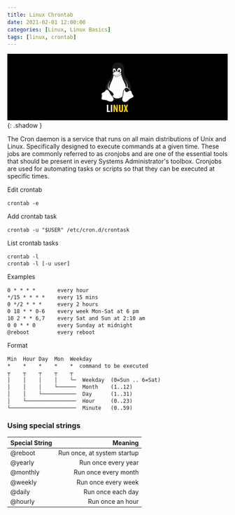 ```yaml
---
title: Linux Chrontab
date: 2021-02-01 12:00:00
categories: [Linux, Linux Basics]
tags: [linux, crontab]
---
```

<script defer data-domain="senad-d.github.io" src="https://plus.seki.pro/js/script.js"></script>

![](https://github.com/senad-d/senad-d.github.io/blob/main/_media/images/linux-banner.png?raw=true){: .shadow }

The Cron daemon is a service that runs on all main distributions of Unix and Linux. Specifically designed to execute commands at a given time. These jobs are commonly referred to as cronjobs and are one of the essential tools that should be present in every Systems Administrator's toolbox. Cronjobs are used for automating tasks or scripts so that they can be executed at specific times.

Edit crontab
```shell
crontab -e
```

Add crontab task
```shell
crontab -u "$USER" /etc/cron.d/crontask
```

List crontab tasks
```shell
crontab -l
crontab -l [-u user]
```

Examples
```shell
0 * * * *	    every hour
*/15 * * * *	every 15 mins
0 */2 * * *	    every 2 hours
0 18 * * 0-6	every week Mon-Sat at 6 pm
10 2 * * 6,7	every Sat and Sun at 2:10 am
0 0 * * 0	    every Sunday at midnight
@reboot	        every reboot
```

Format
```shell
Min  Hour Day  Mon  Weekday
*    *    *    *    *  command to be executed
┬    ┬    ┬    ┬    ┬
│    │    │    │    └─  Weekday  (0=Sun .. 6=Sat)
│    │    │    └──────  Month    (1..12)
│    │    └───────────  Day      (1..31)
│    └────────────────  Hour     (0..23)
└─────────────────────  Minute   (0..59)
```

### Using special strings
| Special String |                     Meaning |
| -------------- | ---------------------------:|
| @reboot        | Run once, at system startup |
| @yearly        |         Run once every year |
| @monthly       |        Run once every month |
| @weekly        |         Run once every week |
| @daily         |           Run once each day |
| @hourly        |            Run once an hour |